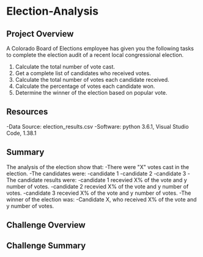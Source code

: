 # Election-Analysis

## Project Overview
A Colorado Board of Elections employee has given you the following tasks to complete the election audit of a recent local congressional election.

1. Calculate the total number of vote cast.
2. Get a complete list of candidates who received votes.
3. Calculate the total number of votes each candidate received.
4. Calculate the percentage of votes each candidate won.
5. Determine the winner of the election based on popular vote.

## Resources
-Data Source: election_results.csv
-Software: python 3.6.1, Visual Studio Code, 1.38.1

## Summary
The analysis of the election show that:
-There were "X" votes cast in the election.
-The candidates were:
    -candidate 1
    -candidate 2
    -candidate 3
-The candidate results were:
    -candidate 1 recevied X% of the vote and y number of votes.
    -candidate 2 recevied X% of the vote and y number of votes.
    -candidate 3 recevied X% of the vote and y number of votes.
-The winner of the election was:
    -Candidate X, who received X% of the vote and y number of votes.
    
## Challenge Overview

## Challenge Summary
